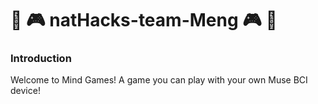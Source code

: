 # :brain: :video_game: natHacks-team-Meng :video_game: :brain:

### Introduction ###
Welcome to Mind Games! A game you can play with your own Muse BCI device!
